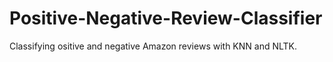 # Positive-Negative-Review-Classifier
Classifying ositive and negative Amazon reviews with KNN and NLTK.
